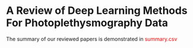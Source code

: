 # A Review of Deep Learning Methods For Photoplethysmography Data

The summary of our reviewed papers is demonstrated in <font color=red>summary.csv</font>
